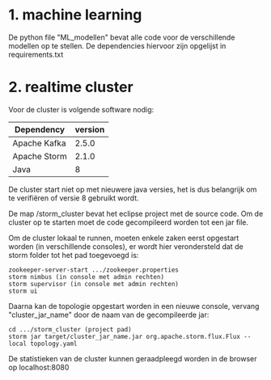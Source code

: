 # 1. machine learning

De python file "ML_modellen" bevat alle code voor de verschillende modellen op te stellen. De dependencies hiervoor zijn opgelijst in requirements.txt

# 2. realtime cluster

Voor de cluster is volgende software nodig:

| Dependency | version  |   
| ------- | --- |
| Apache Kafka | 2.5.0 |
| Apache Storm | 2.1.0 |
| Java  | 8 |

De cluster start niet op met nieuwere java versies, het is dus belangrijk om te verifiëren of versie 8 gebruikt wordt.

De map /storm_cluster bevat het eclipse project met de source code. Om de cluster op te starten moet de code gecompileerd worden tot een jar file.

Om de cluster lokaal te runnen, moeten enkele zaken eerst opgestart worden (in verschillende consoles), er wordt hier verondersteld dat de storm folder tot het pad toegevoegd is:
```
zookeeper-server-start .../zookeeper.properties
storm nimbus (in console met admin rechten)
storm supervisor (in console met admin rechten)
storm ui
```

Daarna kan de topologie opgestart worden in een nieuwe console, vervang "cluster_jar_name" door de naam van de gecompileerde jar:

```
cd .../storm_cluster (project pad)
storm jar target/cluster_jar_name.jar org.apache.storm.flux.Flux --local topology.yaml
```

De statistieken van de cluster kunnen geraadpleegd worden in de browser op localhost:8080

